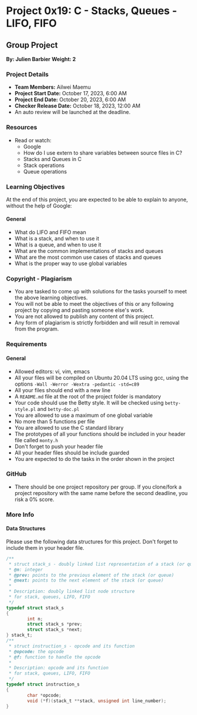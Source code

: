 # Project 0x19: C - Stacks, Queues - LIFO, FIFO

## Group Project
**By: Julien Barbier**
**Weight: 2**

### Project Details
- **Team Members:** Ailwei Maemu
- **Project Start Date:** October 17, 2023, 6:00 AM
- **Project End Date:** October 20, 2023, 6:00 AM
- **Checker Release Date:** October 18, 2023, 12:00 AM
- An auto review will be launched at the deadline.

### Resources
- Read or watch:
  - Google
  - How do I use extern to share variables between source files in C?
  - Stacks and Queues in C
  - Stack operations
  - Queue operations

### Learning Objectives
At the end of this project, you are expected to be able to explain to anyone, without the help of Google:
#### General
- What do LIFO and FIFO mean
- What is a stack, and when to use it
- What is a queue, and when to use it
- What are the common implementations of stacks and queues
- What are the most common use cases of stacks and queues
- What is the proper way to use global variables

### Copyright - Plagiarism
- You are tasked to come up with solutions for the tasks yourself to meet the above learning objectives.
- You will not be able to meet the objectives of this or any following project by copying and pasting someone else's work.
- You are not allowed to publish any content of this project.
- Any form of plagiarism is strictly forbidden and will result in removal from the program.

### Requirements
#### General
- Allowed editors: vi, vim, emacs
- All your files will be compiled on Ubuntu 20.04 LTS using gcc, using the options `-Wall -Werror -Wextra -pedantic -std=c89`
- All your files should end with a new line
- A `README.md` file at the root of the project folder is mandatory
- Your code should use the Betty style. It will be checked using `betty-style.pl` and `betty-doc.pl`
- You are allowed to use a maximum of one global variable
- No more than 5 functions per file
- You are allowed to use the C standard library
- The prototypes of all your functions should be included in your header file called `monty.h`
- Don't forget to push your header file
- All your header files should be include guarded
- You are expected to do the tasks in the order shown in the project

### GitHub
- There should be one project repository per group. If you clone/fork a project repository with the same name before the second deadline, you risk a 0% score.

### More Info
#### Data Structures
Please use the following data structures for this project. Don't forget to include them in your header file.
```c
/**
 * struct stack_s - doubly linked list representation of a stack (or queue)
 * @n: integer
 * @prev: points to the previous element of the stack (or queue)
 * @next: points to the next element of the stack (or queue)
 *
 * Description: doubly linked list node structure
 * for stack, queues, LIFO, FIFO
 */
typedef struct stack_s
{
        int n;
        struct stack_s *prev;
        struct stack_s *next;
} stack_t;
/**
 * struct instruction_s - opcode and its function
 * @opcode: the opcode
 * @f: function to handle the opcode
 *
 * Description: opcode and its function
 * for stack, queues, LIFO, FIFO
 */
typedef struct instruction_s
{
        char *opcode;
        void (*f)(stack_t **stack, unsigned int line_number);
}

